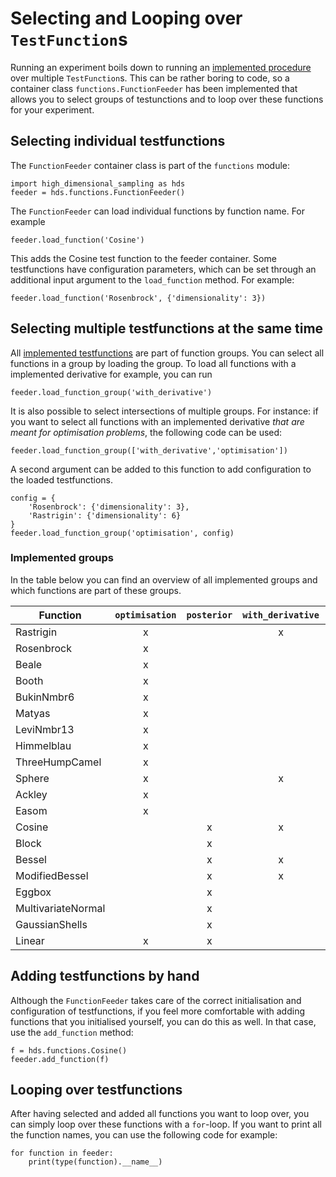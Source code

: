 # Selecting and Looping over `TestFunction`s

Running an experiment boils down to running an
[implemented procedure](01_creating_a_procedure.md) over multiple
`TestFunction`s. This can be rather boring to code, so a container class 
`functions.FunctionFeeder` has been implemented that allows you to select 
groups of testunctions and to loop over these functions for your experiment.

## Selecting individual testfunctions
The `FunctionFeeder` container class is part of the `functions` module:

    import high_dimensional_sampling as hds
    feeder = hds.functions.FunctionFeeder()

The `FunctionFeeder` can load individual functions by function name. For 
example

    feeder.load_function('Cosine')

This adds the Cosine test function to the feeder container. Some testfunctions
have configuration parameters, which can be set through an additional input
argument to the `load_function` method. For example:

    feeder.load_function('Rosenbrock', {'dimensionality': 3})

## Selecting multiple testfunctions at the same time

All [implemented testfunctions](02_using_testfunctions.md) are part of 
function groups. You can select all functions in a group by loading the group.
To load all functions with a implemented derivative for example, you can run

    feeder.load_function_group('with_derivative')

It is also possible to select intersections of multiple groups. For instance:
if you want to select all functions with an implemented derivative *that are
meant for optimisation problems*, the following code can be used:

    feeder.load_function_group(['with_derivative','optimisation'])

A second argument can be added to this function to add configuration to the
loaded testfunctions.

    config = {
        'Rosenbrock': {'dimensionality': 3},
        'Rastrigin': {'dimensionality': 6}
    }
    feeder.load_function_group('optimisation', config)

### Implemented groups
In the table below you can find an overview of all implemented groups and
which functions are part of these groups.

| Function | `optimisation `| `posterior` | `with_derivative` | `no_derivative` | `bounded` | `unbounded` |
| --- | :---: | :---: | :---: | :---: | :---: | :---: |
| Rastrigin          | x |   | x |   | x |   |
| Rosenbrock         | x |   |   | x |   | x |
| Beale              | x |   |   | x | x |   |
| Booth              | x |   |   | x | x |   |
| BukinNmbr6         | x |   |   | x | x |   |
| Matyas             | x |   |   | x | x |   |
| LeviNmbr13         | x |   |   | x | x |   |
| Himmelblau         | x |   |   | x | x |   |
| ThreeHumpCamel     | x |   |   | x | x |   |
| Sphere             | x |   | x |   |   | x |
| Ackley             | x |   |   | x | x |   |
| Easom              | x |   |   | x | x |   |
| Cosine             |   | x | x |   | x |   |
| Block              |   | x |   | x |   | x |
| Bessel             |   | x | x |   | x |   |
| ModifiedBessel     |   | x | x |   | x |   |
| Eggbox             |   | x |   | x | x |   |
| MultivariateNormal |   | x |   | x | x |   |
| GaussianShells     |   | x |   | x | x |   |
| Linear             | x | x |   | x | x |   |

## Adding testfunctions by hand
Although the `FunctionFeeder` takes care of the correct initialisation and
configuration of testfunctions, if you feel more comfortable with adding
functions that you initialised yourself, you can do this as well. In that
case, use the `add_function` method:

    f = hds.functions.Cosine()
    feeder.add_function(f)

## Looping over testfunctions
After having selected and added all functions you want to loop over, you
can simply loop over these functions with a `for`-loop. If you want to print
all the function names, you can use the following code for example:

    for function in feeder:
        print(type(function).__name__)